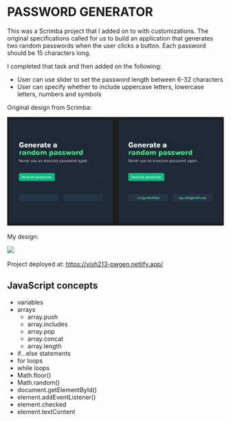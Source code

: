 # PASSWORD GENERATOR

This was a Scrimba project that I added on to with customizations. The original specifications called for us to build an application that generates two random passwords when the user clicks a button. Each password should be 15 characters long.

I completed that task and then added on the following:

- User can use slider to set the password length between 6-32 characters
- User can specify whether to include uppercase letters, lowercase letters, numbers and symbols

Original design from Scrimba:

![](https://github.com/vishalicious213/password-generator/blob/main/scrimba-design.jpg?raw=true)

My design:

![](https://vish213-portfolio-v3.netlify.app/static/media/pw-generator.0d2acb60.jpg)

Project deployed at: https://vish213-pwgen.netlify.app/

## JavaScript concepts

- variables
- arrays
    - array.push
    - array.includes
    - array.pop
    - array.concat
    - array.length
- if...else statements
- for loops
- while loops
- Math.floor()
- Math.random()
- document.getElementById()
- element.addEventListener()
- element.checked
- element.textContent
